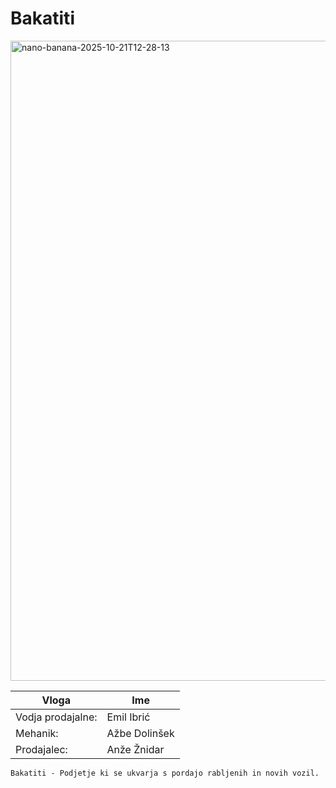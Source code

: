 # Bakatiti


<img width="1024" height="1024" alt="nano-banana-2025-10-21T12-28-13" src="https://github.com/user-attachments/assets/bc23fe9b-0d14-4c1d-87a7-45d81f883964" />

| Vloga    | Ime |
| -------- | ------- |
| Vodja prodajalne:  | Emil Ibrić   |
| Mehanik: | Ažbe Dolinšek    |
| Prodajalec:    | Anže Žnidar    |

```Bakatiti - Podjetje ki se ukvarja s pordajo rabljenih in novih vozil.```

  


